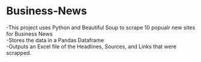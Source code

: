 # Business-News

-This project uses Python and Beautiful Soup to scrape 10 popualr new sites for Business News
<br>
-Stores the data in a Pandas Dataframe
<br>
-Outputs an Excel file of the Headlines, Sources, and Links that were scrapped.
